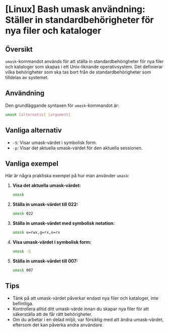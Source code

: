 # [Linux] Bash umask användning: Ställer in standardbehörigheter för nya filer och kataloger

## Översikt
`umask`-kommandot används för att ställa in standardbehörigheter för nya filer och kataloger som skapas i ett Unix-liknande operativsystem. Det definierar vilka behörigheter som ska tas bort från de standardbehörigheter som tilldelas av systemet.

## Användning
Den grundläggande syntaxen för `umask`-kommandot är:

```bash
umask [alternativ] [argument]
```

## Vanliga alternativ
- `-S`: Visar umask-värdet i symbolisk form.
- `-p`: Visar det aktuella umask-värdet för den aktuella sessionen.

## Vanliga exempel
Här är några praktiska exempel på hur man använder `umask`:

1. **Visa det aktuella umask-värdet:**
   ```bash
   umask
   ```

2. **Ställa in umask-värdet till 022:**
   ```bash
   umask 022
   ```

3. **Ställa in umask-värdet med symbolisk notation:**
   ```bash
   umask u=rwx,g=rx,o=rx
   ```

4. **Visa umask-värdet i symbolisk form:**
   ```bash
   umask -S
   ```

5. **Ställa in umask-värdet till 007:**
   ```bash
   umask 007
   ```

## Tips
- Tänk på att umask-värdet påverkar endast nya filer och kataloger, inte befintliga.
- Kontrollera alltid ditt umask-värde innan du skapar nya filer för att säkerställa att de får rätt behörigheter.
- Om du arbetar i en delad miljö, var försiktig med att ändra umask-värdet, eftersom det kan påverka andra användare.